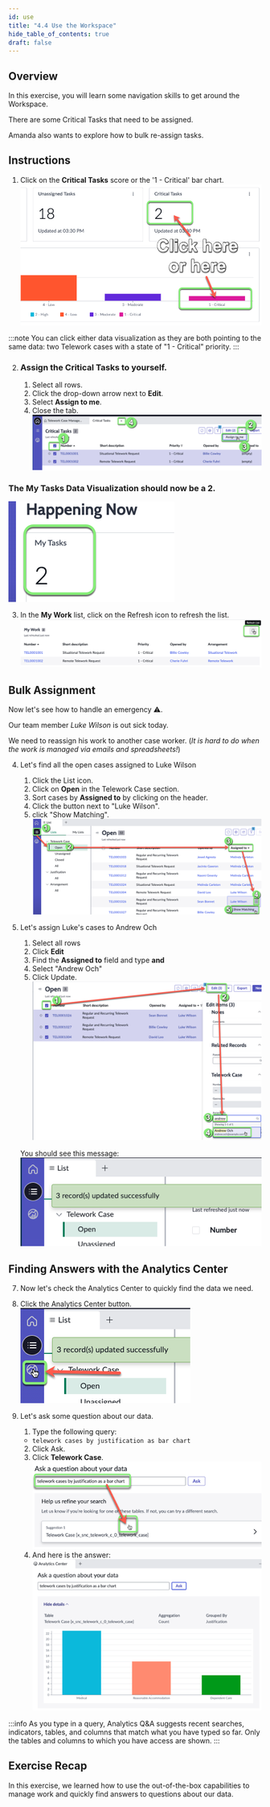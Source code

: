 ```yaml
---
id: use
title: "4.4 Use the Workspace"
hide_table_of_contents: true
draft: false
---
```


## Overview

In this exercise, you will learn some navigation skills to get around the Workspace. 

There are some Critical Tasks that need to be assigned.

Amanda also wants to explore how to bulk re-assign tasks. 


## Instructions

1. Click on the **Critical Tasks** score or the '1 - Critical' bar chart.
![](../images/2023-11-08-15-32-08.png)

:::note
You can click either data visualization as they are both pointing to the same data: two Telework cases with a state of "1 - Critical" priority. 
:::


2. ### Assign the Critical Tasks to yourself.
   1. Select all rows. 
   2. Click the drop-down arrow next to **Edit**.
   3. Select **Assign to me**.
   4. Close the tab.
   ![](../images/2023-11-08-17-10-31.png)


### The **My Tasks** Data Visualization should now be a 2. 
![](../images/2023-11-08-17-12-36.png)


3. In the **My Work** list, click on the Refresh icon to refresh the list.
![](../images/2023-11-08-17-14-24.png)


## Bulk Assignment

Now let's see how to handle an emergency ⚠️.

Our team member _Luke Wilson_ is out sick today. 

We need to reassign his work to another case worker. (_It is hard to do when the work is managed via emails and spreadsheets!_)

4. Let's find all the open cases assigned to Luke Wilson

    1. Click the List icon.
    2. Click on **Open** in the Telework Case section.
    3. Sort cases by **Assigned to** by clicking on the header.
    4. Click the button next to "Luke Wilson".
    5. click "Show Matching".
    ![](../images/2023-11-08-20-44-00.png)


5. Let's assign Luke's cases to Andrew Och

    1. Select all rows
    2. Click **Edit** 
    3. Find the **Assigned to** field and type **and**
    4. Select "Andrew Och"
    5. Click Update.
    ![](../images/2023-11-08-20-46-13.png)
    
    You should see this message:
    ![](../images/2023-11-08-20-46-51.png)

## Finding Answers with the Analytics Center

7. Now let's check the Analytics Center to quickly find the data we need.


8. Click the Analytics Center button.
![](../images/2023-11-08-20-47-39.png)


9. Let's ask some question about our data.
   1. Type the following query: 

   * `telework cases by justification as bar chart`

   2.  Click <span className="button-white">Ask</span>.
   3. Click **Telework Case**.
   ![](../images/2023-11-05-08-04-29.png)
   4.  And here is the answer:
   ![](../images/2023-11-05-08-10-32.png)

:::info
As you type in a query, Analytics Q&A suggests recent searches, indicators, tables, and columns that match what you have typed so far. Only the tables and columns to which you have access are shown.
:::

## Exercise Recap

In this exercise, we learned how to use the out-of-the-box capabilities to manage work and quickly find answers to questions about our data.